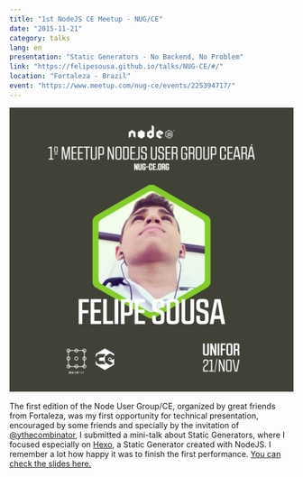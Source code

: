 ```yaml
---
title: "1st NodeJS CE Meetup - NUG/CE"
date: "2015-11-21"
category: talks
lang: en
presentation: "Static Generators - No Backend, No Problem"
link: "https://felipesousa.github.io/talks/NUG-CE/#/"
location: "Fortaleza - Brazil"
event: "https://www.meetup.com/nug-ce/events/225394717/"
---
```


<img src="1nugce.png" alt="alt" class="image" />

The first edition of the Node User Group/CE, organized by great friends from Fortaleza, was my first opportunity for technical presentation, encouraged by some friends and specially by the invitation of [@ythecombinator](https://ythecombinator.space), I submitted a mini-talk about Static Generators, where I focused especially on [Hexo](https://hexo.io), a Static Generator created with NodeJS. I remember a lot how happy it was to finish the first performance. [You can check the slides here.](https://felipesousa.github.io/talks/NUG-CE/#/)
